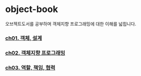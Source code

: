 # object-book
오브젝트도서를 공부하며 객체지향 프로그래밍에 대한 이해를 넓힙니다.

### [ch01. 객체, 설계](https://github.com/DuhanMo/object-book/tree/master/ticket-system#ch01-%EA%B0%9D%EC%B2%B4-%EC%84%A4%EA%B3%84)
### [ch02. 객체지향 프로그래밍](https://github.com/DuhanMo/object-book/tree/master/movie-reserve#ch02-%EA%B0%9D%EC%B2%B4%EC%A7%80%ED%96%A5-%ED%94%84%EB%A1%9C%EA%B7%B8%EB%9E%98%EB%B0%8D)
### [ch03. 역할, 책임, 협력](https://github.com/DuhanMo/object-book/blob/master/CH03/README.md)
